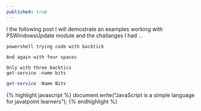 ```yaml
---
published: true
---
```

I the following post I will demostrate an examples working with PSWindowsUpdate module and the challanges I had ...

`powershell trying code with backtick`

    And again with four spaces
    
    
```
Only with three backtics
get-service -name bits
```

```powershell
get-service -Name Bits


```


{% highlight javascript %}
document.write("JavaScript is a simple language for javatpoint learners");
{% endhighlight %}
